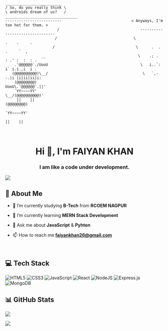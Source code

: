 
 ```
 _________________________
/ So, do you really think \
\ androids dream of us?   /                               ________________________________
 -------------------------                               < Anyways, I'm too hot for them. >
                        /                                    --------------------------------
                       /                                  \            .    .     .
                      /                                    \      .  . .     `  ,
                 __                                         \    .; .  : .' :  :  : .
     .'@@@@@@`./UooU                                         \   i..`: i` i.i.,i  i .
    (@@@@@@@@@@)\__/                                          \   `,--.|i |i|ii|ii|i:
     (@@@@@@@@)                                                   UooU\.'@@@@@@`.||'
     `YY~~~~YY'                                                   \__/(@@@@@@@@@@)'
      ||    ||                                                         (@@@@@@@@)
                                                                       `YY~~~~YY'
                                                                         ||    ||
```

<br>
<h1 align="center">Hi 👋, I'm FAIYAN KHAN</h1>
<h3 align="center">I am like a code under development.</h3>

[![](https://visitcount.itsvg.in/api?id=faiyankhan&icon=0&color=0)](https://visitcount.itsvg.in)
## 🚀 About Me
- 🔭 I’m currently studying **B-Tech** from **RCOEM NAGPUR**

- 🌱 I’m currently learning **MERN Stack Development**

- 💬 Ask me about **JavaScript** &  **Pyhton**

- 📫 How to reach me **faiyankhan26@gmail.com**
<br>

## 💻 Tech Stack

![HTML5](https://img.shields.io/badge/html5-%23E34F26.svg?style=for-the-badge&logo=html5&logoColor=white) 
![CSS3](https://img.shields.io/badge/css3-%231572B6.svg?style=for-the-badge&logo=css3&logoColor=white) 
![JavaScript](https://img.shields.io/badge/javascript-%23323330.svg?style=for-the-badge&logo=javascript&logoColor=%23F7DF1E) 
![React](https://img.shields.io/badge/react-%2320232a.svg?style=for-the-badge&logo=react&logoColor=%2361DAFB) 
![NodeJS](https://img.shields.io/badge/node.js-6DA55F?style=for-the-badge&logo=node.js&logoColor=white) 
![Express.js](https://img.shields.io/badge/express.js-%23404d59.svg?style=for-the-badge&logo=express&logoColor=%2361DAFB)
![MongoDB](https://img.shields.io/badge/MongoDB-%234ea94b.svg?style=for-the-badge&logo=mongodb&logoColor=white)
<br>

## 📊 GitHub Stats

![](https://github-readme-streak-stats.herokuapp.com/?user=faiyankhan&theme=midnight-purple&hide_border=false)<br/>

![](https://github-readme-stats.vercel.app/api/top-langs/?username=faiyankhan&theme=midnight-purple&hide_border=false&include_all_commits=true&count_private=true&layout=compact)


